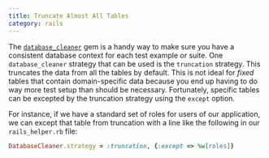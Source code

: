 ```yaml
--- 
title: Truncate Almost All Tables
category: rails
---
```


The
[`database_cleaner`](https://github.com/DatabaseCleaner/database_cleaner)
gem is a handy way to make sure you have a consistent database context for
each test example or suite. One `database_cleaner` strategy that can be used
is the `truncation` strategy. This truncates the data from all the tables by
default. This is not ideal for *fixed* tables that contain domain-specific
data because you end up having to do way more test setup than should be
necessary. Fortunately, specific tables can be excepted by the truncation
strategy using the `except` option.

For instance, if we have a standard set of roles for users of our
application, we can except that table from truncation with a line like the
following in our `rails_helper.rb` file:

```ruby
DatabaseCleaner.strategy = :truncation, {:except => %w[roles]}
```
